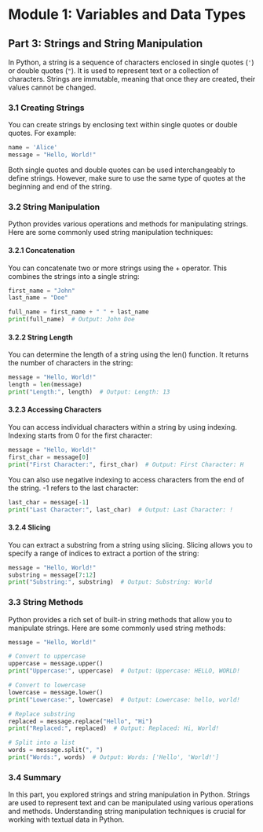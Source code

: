 # Module 1: Variables and Data Types

## Part 3: Strings and String Manipulation

In Python, a string is a sequence of characters enclosed in single quotes (`'`) or double quotes (`"`). It is used to represent 
text or a collection of characters. Strings are immutable, meaning that once they are created, their values cannot be changed.

### 3.1 Creating Strings

You can create strings by enclosing text within single quotes or double quotes. For example:

```python
name = 'Alice'
message = "Hello, World!"
```

Both single quotes and double quotes can be used interchangeably to define strings. However, make sure to use the same type 
of quotes at the beginning and end of the string.

### 3.2 String Manipulation

Python provides various operations and methods for manipulating strings. Here are some commonly used string manipulation techniques:

#### 3.2.1 Concatenation
You can concatenate two or more strings using the + operator. This combines the strings into a single string:

```python
first_name = "John"
last_name = "Doe"

full_name = first_name + " " + last_name
print(full_name)  # Output: John Doe
```

#### 3.2.2 String Length
You can determine the length of a string using the len() function. It returns the number of characters in the string:

```python
message = "Hello, World!"
length = len(message)
print("Length:", length)  # Output: Length: 13
```

#### 3.2.3 Accessing Characters

You can access individual characters within a string by using indexing. Indexing starts from 0 for the first character:

```python
message = "Hello, World!"
first_char = message[0]
print("First Character:", first_char)  # Output: First Character: H
```

You can also use negative indexing to access characters from the end of the string. -1 refers to the last character:

```python
last_char = message[-1]
print("Last Character:", last_char)  # Output: Last Character: !
```

#### 3.2.4 Slicing
You can extract a substring from a string using slicing. Slicing allows you to specify a range of indices to extract a portion of the string:

```python
message = "Hello, World!"
substring = message[7:12]
print("Substring:", substring)  # Output: Substring: World
```

### 3.3 String Methods

Python provides a rich set of built-in string methods that allow you to manipulate strings. Here are some commonly used string methods:

```python
message = "Hello, World!"

# Convert to uppercase
uppercase = message.upper()
print("Uppercase:", uppercase)  # Output: Uppercase: HELLO, WORLD!

# Convert to lowercase
lowercase = message.lower()
print("Lowercase:", lowercase)  # Output: Lowercase: hello, world!

# Replace substring
replaced = message.replace("Hello", "Hi")
print("Replaced:", replaced)  # Output: Replaced: Hi, World!

# Split into a list
words = message.split(", ")
print("Words:", words)  # Output: Words: ['Hello', 'World!']
```

### 3.4 Summary

In this part, you explored strings and string manipulation in Python. Strings are used to represent text and can be manipulated using
various operations and methods. Understanding string manipulation techniques is crucial for working with textual data in Python.